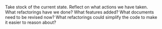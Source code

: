Take stock of the current state.  Reflect on what actions we have taken.
What refactorings have we done?  What features added?
What documents need to be revised now?
What refactorings could simplify the code to make it easier to reason about?
